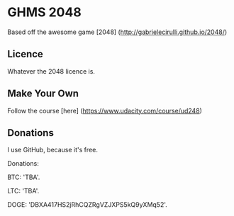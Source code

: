 # GHMS 2048
Based off the awesome game [2048] (http://gabrielecirulli.github.io/2048/)

## Licence
Whatever the 2048 licence is.

## Make Your Own
Follow the course [here] (https://www.udacity.com/course/ud248)

## Donations
I use GitHub, because it's free.

Donations:

BTC: 'TBA'.

LTC: 'TBA'.

DOGE: 'DBXA417HS2jRhCQZRgVZJXPS5kQ9yXMq52'.